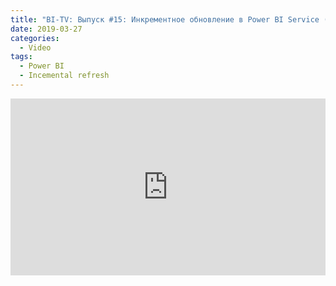 ```yaml
---
title: "BI-TV: Выпуск #15: Инкрементное обновление в Power BI Service (Pro) для облачных источников данных"
date: 2019-03-27
categories:
  - Video
tags:
  - Power BI
  - Incemental refresh
---
```


<style>.embed-container { position: relative; padding-bottom: 56.25%; height: 0; overflow: hidden; max-width: 100%; } .embed-container iframe, .embed-container object, .embed-container embed { position: absolute; top: 0; left: 0; width: 100%; height: 100%; }</style><div class='embed-container'><iframe src='https://www.youtube.com/embed/Z23O3HMw6Fc' frameborder='0' allowfullscreen></iframe></div>
